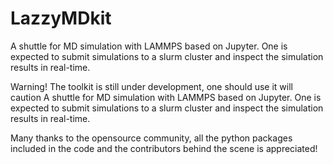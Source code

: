 # LazzyMDkit
A shuttle for MD simulation with LAMMPS based on Jupyter. One is expected to submit simulations to a slurm cluster and inspect the simulation results in real-time.

Warning! The toolkit is still under development, one should use it will caution
A shuttle for MD simulation with LAMMPS based on Jupyter. One is expected to submit simulations to a slurm cluster and inspect the simulation results in real-time.

Many thanks to the opensource community, all the python packages included in the code and the contributors behind the scene is appreciated!